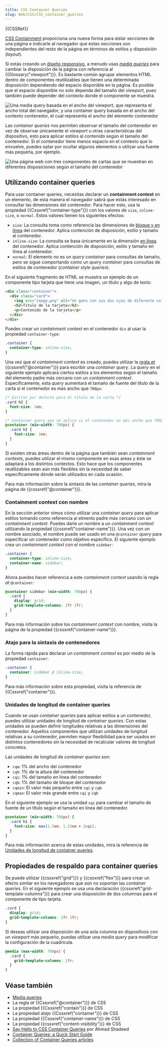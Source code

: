 ```yaml
---
title: CSS Container Queries
slug: Web/CSS/CSS_container_queries
---
```


{{CSSRef}}

[CSS Containment](/es/docs/Web/CSS/CSS_Containment) proporciona una nueva forma para aislar secciones de una página e indicarle al navegador que estas secciones son independientes del resto de la página en términos de estilos y disposición (_layout_).

Si estás creando un [diseño responsivo](/es/docs/Learn/CSS/CSS_layout/Responsive_Design), a menudo usas [_media queries_](/es/docs/Web/CSS/Media_Queries) para cambiar la disposición de la página con referencia al {{Glossary("viewport")}}.
Es bastante común agrupar elementos HTML dentro de componentes reutilizables que tienen una determinada disposición dependiendo del espacio disponible en la página.
Es posible que el espacio disponible no solo dependa del tamaño del _viewport_, pues también puede depender del contexto donde el componente se muestra.

![Una media query basada en el ancho del viewport, que representa el ancho total del navegador, y una container query basada en el ancho del contexto contenedor, el cual representa el ancho del elemento contenedor ](container-query-diagram.png)

Las _container queries_ nos permiten observar el tamaño del contenedor en vez de observar únicamente el _viewport_ u otras características del dispositivo, esto para aplicar estilos al contenido según el tamaño del contenedor.
Si el contenedor tiene menos espacio en el contexto que lo envuelve, puedes optar por ocultar algunos elementos o utilizar una fuente más pequeña, por ejemplo.

![Una página web con tres componentes de cartas que se muestran en diferentes disposiciones según el tamaño del contenedor](container-query-examples.png)

## Utilizando container queries

Para usar container queries, necesitas declarar un **containment context** en un elemento, de esta manera el navegador sabrá que estás interesado en consultar las dimensiones del contenedor.
Para hacer esto, usa la propiedad {{Cssxref("container-type")}} con los valores de `size`, `inline-size`, o `normal`.
Estos valores tienen los siguientes efectos:

- `size`: La consulta toma como referencia las dimensiones de [bloque y en línea](/es/docs/Web/CSS/CSS_Logical_Properties/Basic_concepts#block_and_inline_dimensions) del contenedor.
  Aplica contención de disposición, estilo y tamaño al contenedor.
- `inline-size`: La consulta se basa únicamente en la dimensión [en línea](/es/docs/Web/CSS/CSS_Logical_Properties/Basic_concepts#block_and_inline_dimensions) del contenedor.
  Aplica contención de disposición, estilo y tamaño en línea al contenedor.
- `normal`: El elemento no es un _query container_ para consultas de tamaño, pero se sigue comportando como un _query container_ para consultas de estilos de contenedor (_container style queries_).

En el siguiente fragmento de HTML se muestra un ejemplo de un componente tipo tarjeta que tiene una imagen, un título y algo de texto:

```html
<div class="container">
  <div class="card">
    <img src="image.png" alt="Un gato con sus dos ojos de diferente color" />
    <h2>Título de la tarjeta</h2>
    <p>Contenido de la tarjeta</p>
  </div>
</div>
```

Puedes crear un _containment context_ en el contenedor `div` al usar la propiedad `container-type`:

```css
.container {
  container-type: inline-size;
}
```

Una vez que el _containment context_ es creado, puedes utilizar la [regla _at_](/es/docs/Web/CSS/At-rule) {{cssxref("@container")}} para escribir una _container query_.
La _query_ en el siguiente ejemplo aplicará ciertos estilos a los elementos según el tamaño del elemento padre más cercano con un _containment context_.
Específicamente, esta _query_ aumentará el tamaño de fuente del título de la carta si el contenedor es más ancho que `700px`:

```css
/* Estilos por defecto para el título de la carta */
.card h2 {
  font-size: 1em;
}

/* Container query que se aplica si el contenedor es más ancho que 700px */
@container (min-width: 700px) {
  .card h2 {
    font-size: 2em;
  }
}
```

Si existen otras áreas dentro de la página que también sean _containment contexts_, puedes utilizar el mismo componente en esas areas y éste se adaptará a los distintos contextos.
Esto hace que los componentes reutilizables sean aún más flexibles sin la necesidad de saber específicamente dónde serán utilizados en cada ocasión.

Para más información sobre la sintaxis de las _container queries_, mira la página de {{cssxref("@container")}}.

### Containment context con nombre

En la sección anterior vimos cómo utilizar una _container query_ para aplicar estilos tomando como referencia al elmento padre más cercano con un _containment context_.
Puedes darle un nombre a un _containment context_ utilizando la propiedad {{cssxref("container-name")}}. Una vez con un nombre asociado, el nombre puede ser usado en una `@container` _query_ para especificar un contenedor como objetivo específico.
El siguiente ejemplo crea un _containment context_ con el nombre `sidebar`:

```css
.container {
  container-type: inline-size;
  container-name: sidebar;
}
```

Ahora puedes hacer referencia a este _containment context_ usando la regla _at_ `@container`:

```css
@container sidebar (min-width: 700px) {
  .card {
    display: grid;
    grid-template-columns: 2fr 1fr;
  }
}
```

Para más información sobre los _containment context_ con nombre, visita la página de la propiedad {{cssxref("container-name")}}.

### Atajo para la sintaxis de contenedores

La forma rápida para declarar un _containment context_ es por medio de la propiedad `container`:

```css
.container {
  container: sidebar / inline-size;
}
```

Para más información sobre esta propiedad, visita la referencia de {{Cssxref("container")}}.

### Unidades de longitud de container queries

Cuando se usan _container queries_ para aplicar estilos a un contenedor, puedes utilizar unidades de longitud de _container queries_.
Con estas unidades se pueden definir longitudes relativas a las dimensiones del contenedor.
Aquellos componentes que utilizan unidades de longitud relativas a su contenedor, permiten mayor flexibilidad para ser usados en distintos contenedores sin la necesidad de recalcular valores de longitud concretos.

Las unidades de longitud de _container queries_ son:

- `cqw`: 1% del ancho del contenedor
- `cqh`: 1% de la altura del contenedor
- `cqi`: 1% del tamaño en línea del contenedor
- `cqb`: 1% del tamaño de bloque del contenedor
- `cqmin`: El valor más pequeño entre `cqi` y `cqb`
- `cqmax`: El valor más grande entre `cqi` y `cqb`

En el siguiente ejemplo se usa la unidad `cqi` para cambiar el tamaño de fuente de un título según el tamaño en línea del contenedor.

```css
@container (min-width: 700px) {
  .card h1 {
    font-size: max(1.5em, 1.23em + 2cqi);
  }
}
```

Para más información acerca de estas unidades, mira la referencia de [Unidades de longitud de container queries](/es/docs/Web/CSS/length#container_query_length_units).

## Propiedades de respaldo para container queries

Se puede utilizar {{cssxref("grid")}} y {{cssxref("flex")}} para crear un efecto similar en los navegadores que aún no soportan las _container queries_.
En el siguiente ejemplo se usa una declaración {{cssxref("grid-template-columns")}} para crear una disposición de dos columnas para el componente de tipo tarjeta.

```css
.card {
  display: grid;
  grid-template-columns: 2fr 1fr;
}
```

Si deseas utilizar una disposición de una sola columna en dispositivos con un _viewport_ más pequeño, puedas utilizar una _media query_ para modificar la configuración de la cuadrícula.

```css
@media (max-width: 700px) {
  .card {
    grid-template-columns: 1fr;
  }
}
```

## Véase también

- [Media queries](/es/docs/Web/CSS/Media_Queries)
- La regla _at_ {{Cssxref("@container")}} de CSS
- La propiedad {{Cssxref("contain")}} de CSS
- La propiedad atajo {{Cssxref("container")}} de CSS
- La propiedad {{Cssxref("container-name")}} de CSS
- La propiedad {{cssxref("content-visibility")}} de CSS
- [Say Hello to CSS Container Queries](https://ishadeed.com/article/say-hello-to-css-container-queries/) por Ahmad Shadeed
- [Container Queries: a Quick Start Guide](https://www.oddbird.net/2021/04/05/containerqueries/)
- [Collection of Container Queries articles](https://github.com/sturobson/Awesome-Container-Queries)
